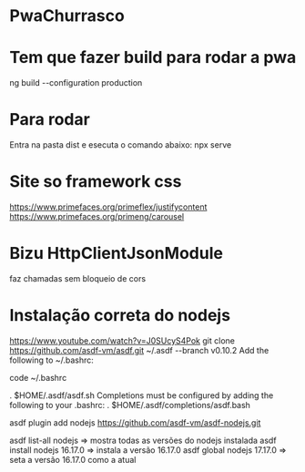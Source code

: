 # PwaChurrasco


# Tem que fazer build para rodar a pwa
ng build --configuration production
# Para rodar 
Entra na pasta dist e esecuta o comando abaixo:
npx serve
# Site so framework css
https://www.primefaces.org/primeflex/justifycontent
https://www.primefaces.org/primeng/carousel

# Bizu HttpClientJsonModule 
faz chamadas sem bloqueio de cors

# Instalação correta do nodejs 
https://www.youtube.com/watch?v=J0SUcyS4Pok
git clone https://github.com/asdf-vm/asdf.git ~/.asdf --branch v0.10.2
Add the following to ~/.bashrc:

code ~/.bashrc

. $HOME/.asdf/asdf.sh
Completions must be configured by adding the following to your .bashrc:
. $HOME/.asdf/completions/asdf.bash

asdf plugin add nodejs https://github.com/asdf-vm/asdf-nodejs.git

asdf list-all nodejs    => mostra todas as versões do nodejs instalada
asdf install nodejs 16.17.0    => instala a versão 16.17.0 
asdf global nodejs 17.17.0     => seta a versão 16.17.0 como a atual

